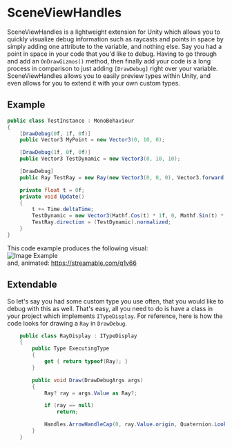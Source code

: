 # SceneViewHandles
SceneViewHandles is a lightweight extension for Unity which allows you to quickly visualize debug information such as raycasts and points in space by simply adding one attribute to the variable, and nothing else. Say you had a point in space in your code that you'd like to debug. Having to go through and add an ``OnDrawGizmos()`` method, then finally add your code is a long process in comparison to just adding ``[DrawDebug]`` right over your variable. SceneViewHandles allows you to easily preview types within Unity, and even allows for you to extend it with your own custom types.

## Example
```cs
public class TestInstance : MonoBehaviour
{
    [DrawDebug(0f, 1f, 0f)]
    public Vector3 MyPoint = new Vector3(0, 10, 0);

    [DrawDebug(1f, 0f, 0f)]
    public Vector3 TestDynamic = new Vector3(0, 10, 10);

    [DrawDebug]
    public Ray TestRay = new Ray(new Vector3(0, 0, 0), Vector3.forward);

    private float t = 0f;
    private void Update()
    {
        t += Time.deltaTime;
        TestDynamic = new Vector3(Mathf.Cos(t) * 1f, 0, Mathf.Sin(t) * 1f);
        TestRay.direction = (TestDynamic).normalized;
    }
}
```
This code example produces the following visual:  
![Image Example](https://i.imgur.com/nwTu0fe.png)  
and, animated: https://streamable.com/q1v66

## Extendable
So let's say you had some custom type you use often, that you would like to debug with this as well. That's easy, all you need to do is have a class in your project which implements ``ITypeDisplay``. For reference, here is how the code looks for drawing a ``Ray`` in ``DrawDebug``.
```cs
    public class RayDisplay : ITypeDisplay
    {
        public Type ExecutingType
        {
            get { return typeof(Ray); }
        }

        public void Draw(DrawDebugArgs args)
        {
            Ray? ray = args.Value as Ray?;

            if (ray == null)
                return;

            Handles.ArrowHandleCap(0, ray.Value.origin, Quaternion.LookRotation(ray.Value.direction), 1f, EventType.Repaint);
        }
    }
```
